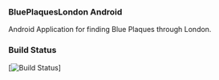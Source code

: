 ### BluePlaquesLondon Android

Android Application for finding Blue Plaques through London.

### Build Status

[![Build Status](https://travis-ci.org/seanoshea/BluePlaquesLondon-Android.svg?branch=master)]
